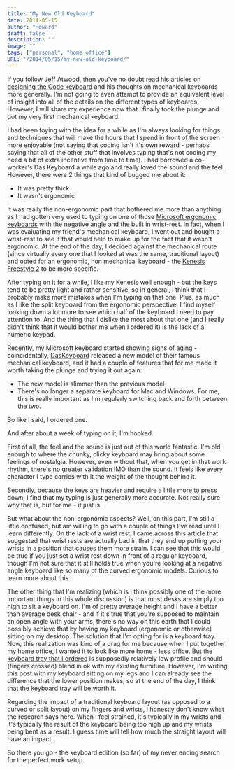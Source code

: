 ```yaml
---
title: "My New Old Keyboard"
date: 2014-05-15
author: "Howard"
draft: false
description: ""
image: ""
tags: ["personal", "home office"]
URL: "/2014/05/15/my-new-old-keyboard/"
---
```


If you follow Jeff Atwood, then you've no doubt read his articles on [designing the Code keyboard](http://blog.codinghorror.com/the-code-keyboard/) and his thoughts on mechanical keyboards more generally. I'm not going to even attempt to provide an equivalent level of insight into all of the details on the different types of keyboards. However, I will share my experience now that I finally took the plunge and got my very first mechanical keyboard.

I had been toying with the idea for a while as I'm always looking for things and techniques that will make the hours that I spend in front of the screen more enjoyable (not saying that coding isn't it's own reward - perhaps saying that all of the other stuff that involves typing that's not coding my need a bit of extra incentive from time to time). I had borrowed a co-worker's Das Keyboard a while ago and really loved the sound and the feel. However, there were 2 things that kind of bugged me about it:

* It was pretty thick
* It wasn't ergonomic

It was really the non-ergonomic part that bothered me more than anything as I had gotten very used to typing on one of those [Microsoft ergonomic keyboards](http://www.microsoft.com/hardware/en-us/p/natural-ergonomic-keyboard-4000) with the negative angle and the built in wrist-rest. In fact, when I was evaluating my friend's mechanical keyboard, I went out and bought a wrist-rest to see if that would help to make up for the fact that it wasn't ergonomic. At the end of the day, I decided against the mechanical route (since virtually every one that I looked at was the same, traditional layout) and opted for an ergonomic, non mechanical keyboard - the [Kenesis Freestyle 2](https://www.kinesis-ergo.com/shop/freestyle2-for-pc-us/) to be more specific.

After typing on it for a while, I like my Kenesis well enough - but the keys tend to be pretty light and rather sensitive, so in general, I think that I probably make more mistakes when I'm typing on that one. Plus, as much as I like the split keyboard from the ergonomic perspective, I find myself looking down a lot more to see which half of the keyboard I need to pay attention to. And the thing that I dislike the most about that one (and I really didn't think that it would bother me when I ordered it) is the lack of a numeric keypad.

Recently, my Microsoft keyboard started showing signs of aging - coincidentally, [DasKeyboard](http://www.daskeyboard.com) released a new model of their famous mechanical keyboard, and it had a couple of features that for me made it worth taking the plunge and trying it out again:

* The new model is slimmer than the previous model
* There's no longer a separate keyboard for Mac and Windows. For me, this is really important as I'm regularly switching back and forth between the two.

So like I said, I ordered one.

And after about a week of typing on it, I'm hooked.

First of all, the feel and the sound is just out of this world fantastic. I'm old enough to where the chunky, clicky keyboard may bring about some feelings of nostalgia. However, even without that, when you get in that work rhythm, there's no greater validation IMO than the sound. It feels like every character I type carries with it the weight of the thought behind it.

Secondly, because the keys are heavier and require a little more to press down, I find that my typing is just generally more accurate. Not really sure why that is, but for me - it just is.

But what about the non-ergonomic aspects? Well, on this part, I'm still a little confused, but am willing to go with a couple of things I've read until I learn differently. On the lack of a wrist rest, I came across this article that suggested that wrist rests are actually bad in that they end up putting your wrists in a position that causes them more strain. I can see that this would be true if you just set a wrist rest down in front of a regular keyboard, though I'm not sure that it still holds true when you're looking at a negative angle keyboard like so many of the curved ergonomic models. Curious to learn more about this.

The other thing that I'm realizing (which is I think possibly one of the more important things in this whole discussion) is that most desks are simply too high to sit a keyboard on. I'm of pretty average height and I have a better than average desk chair - and if it's true that you're supposed to maintain an open angle with your arms, there's no way on this earth that I could possibly achieve that by having my keyboard (ergonomic or otherwise) sitting on my desktop. The solution that I'm opting for is a keyboard tray. Now, this realization was kind of a drag for me because when I put together my home office, I wanted it to look like more home - less office. But the [keyboard tray that I ordered](http://www.humanscale.com/products/product_detail.cfm?group=KeyboardSystems) is supposedly relatively low profile and should (fingers crossed) blend in ok with my existing furniture. However, I'm writing this post with my keyboard sitting on my legs and I can already see the difference that the lower position makes, so at the end of the day, I think that the keyboard tray will be worth it.

Regarding the impact of a traditional keyboard layout (as opposed to a curved or split layout) on my fingers and wrists, I honestly don't know what the research says here. When I feel strained, it's typically in my wrists and it's typically the result of the keyboard being too high up and my wrists being bent as a result. I guess time will tell how much the straight layout will have an impact.

So there you go - the keyboard edition (so far) of my never ending search for the perfect work setup.